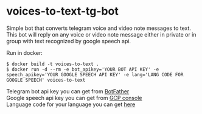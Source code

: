# voices-to-text-tg-bot
Simple bot that converts telegram voice and video note messages to text.  
This bot will reply on any voice or video note message either in private or in group with text recognized by google speech api.

Run in docker:
``` console
$ docker build -t voices-to-text .
$ docker run -d --rm -e bot_apikey='YOUR BOT API KEY' -e speech_apikey='YOUR GOOGLE SPEECH API KEY' -e lang='LANG CODE FOR GOOGLE SPEECH' voices-to-text 
```
Telegram bot api key you can get from [BotFather](https://telegram.me/botfather)\
Google speech api key you can get from [GCP console](https://console.cloud.google.com/apis/credentials)\
Language code for your language you can get [here](https://cloud.google.com/speech-to-text/docs/languages)
